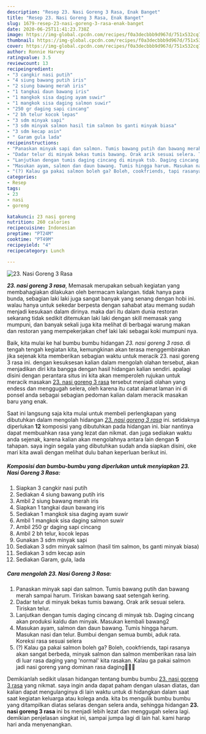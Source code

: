 ```yaml
---
description: "Resep 23. Nasi Goreng 3 Rasa, Enak Banget"
title: "Resep 23. Nasi Goreng 3 Rasa, Enak Banget"
slug: 1679-resep-23-nasi-goreng-3-rasa-enak-banget
date: 2020-06-25T11:41:23.738Z
image: https://img-global.cpcdn.com/recipes/f0a3decbbb9d967d/751x532cq70/23-nasi-goreng-3-rasa-foto-resep-utama.jpg
thumbnail: https://img-global.cpcdn.com/recipes/f0a3decbbb9d967d/751x532cq70/23-nasi-goreng-3-rasa-foto-resep-utama.jpg
cover: https://img-global.cpcdn.com/recipes/f0a3decbbb9d967d/751x532cq70/23-nasi-goreng-3-rasa-foto-resep-utama.jpg
author: Ronnie Harvey
ratingvalue: 3.5
reviewcount: 13
recipeingredient:
- "3 cangkir nasi putih"
- "4 siung bawang putih iris"
- "2 siung bawang merah iris"
- "1 tangkai daun bawang iris"
- "1 mangkok sisa daging ayam suwir"
- "1 mangkok sisa daging salmon suwir"
- "250 gr daging sapi cincang"
- "2 bh telur kocok lepas"
- "3 sdm minyak sapi"
- "3 sdm minyak salmon hasil tim salmon bs ganti minyak biasa"
- "3 sdm kecap asin"
- " Garam gula lada"
recipeinstructions:
- "Panaskan minyak sapi dan salmon. Tumis bawang putih dan bawang merah sampai harum. Tiriskan bawang saat setengah kering."
- "Dadar telur di minyak bekas tumis bawang. Orak arik sesuai selera. Tiriskan telur."
- "Lanjutkan dengan tumis daging cincang di minyak tsb. Daging cincang akan produksi kaldu dan minyak. Masukan kembali bawang2"
- "Masukan ayam, salmon dan daun bawang. Tumis hingga harum. Masukan nasi dan telur. Bumbui dengan semua bumbi, aduk rata. Koreksi rasa sesuai selera"
- "(?) Kalau ga pakai salmon boleh ga? Boleh, cookfriends, tapi rasanya akan sangat berbeda, minyak salmon dan salmon memberikan rasa lain di luar rasa daging yang &#39;normal&#39; kita rasakan. Kalau ga pakai salmon jadi nasi goreng yang dominan rasa daging🌟🌟🌟"
categories:
- Resep
tags:
- 23
- nasi
- goreng

katakunci: 23 nasi goreng 
nutrition: 260 calories
recipecuisine: Indonesian
preptime: "PT24M"
cooktime: "PT49M"
recipeyield: "4"
recipecategory: Lunch

---
```



![23. Nasi Goreng 3 Rasa](https://img-global.cpcdn.com/recipes/f0a3decbbb9d967d/751x532cq70/23-nasi-goreng-3-rasa-foto-resep-utama.jpg)

<b><i>23. nasi goreng 3 rasa</i></b>, Memasak merupakan sebuah kegiatan yang membahagiakan dilakukan oleh bermacam kalangan. tidak hanya para bunda, sebagian laki laki juga sangat banyak yang senang dengan hobi ini. walau hanya untuk sekedar berpesta dengan sahabat atau memang sudah menjadi kesukaan dalam dirinya. maka dari itu dalam dunia restoran sekarang tidak sedikit ditemukan laki laki dengan skill memasak yang mumpuni, dan banyak sekali juga kita melihat di berbagai warung makan dan restoran yang mempekerjakan chef laki laki sebagai koki mumpuni nya.

Baik, kita mulai ke hal bumbu bumbu hidangan <i>23. nasi goreng 3 rasa</i>. di tengah tengah kegiatan kita, kemungkinan akan terasa menggembirakan jika sejenak kita memberikan sebagian waktu untuk meracik 23. nasi goreng 3 rasa ini. dengan kesuksesan kalian dalam mengolah olahan tersebut, akan menjadikan diri kita bangga dengan hasil hidangan kalian sendiri. apalagi disini dengan perantara situs ini kita akan memperoleh rujukan untuk meracik masakan <u>23. nasi goreng 3 rasa</u> tersebut menjadi olahan yang endess dan menggugah selera, oleh karena itu catat alamat laman ini di ponsel anda sebagai sebagian pedoman kalian dalam meracik masakan baru yang enak.




Saat ini langsung saja kita mulai untuk membeli perlengkapan yang dibutuhkan dalam mengolah hidangan <u><i>23. nasi goreng 3 rasa</i></u> ini. setidaknya diperlukan <b>12</b> komposisi yang dibutuhkan pada hidangan ini. biar nantinya dapat membuahkan rasa yang lezat dan nikmat. dan juga sediakan waktu anda sejenak, karena kalian akan mengolahnya antara lain dengan <b>5</b> tahapan. saya ingin segala yang dibutuhkan sudah anda siapkan disini, oke mari kita awali dengan melihat dulu bahan keperluan berikut ini.

<!--inarticleads1-->

##### Komposisi dan bumbu-bumbu yang diperlukan untuk menyiapkan 23. Nasi Goreng 3 Rasa:

1. Siapkan 3 cangkir nasi putih
1. Sediakan 4 siung bawang putih iris
1. Ambil 2 siung bawang merah iris
1. Siapkan 1 tangkai daun bawang iris
1. Sediakan 1 mangkok sisa daging ayam suwir
1. Ambil 1 mangkok sisa daging salmon suwir
1. Ambil 250 gr daging sapi cincang
1. Ambil 2 bh telur, kocok lepas
1. Gunakan 3 sdm minyak sapi
1. Sediakan 3 sdm minyak salmon (hasil tim salmon, bs ganti minyak biasa)
1. Sediakan 3 sdm kecap asin
1. Sediakan  Garam, gula, lada




<!--inarticleads2-->

##### Cara mengolah 23. Nasi Goreng 3 Rasa:

1. Panaskan minyak sapi dan salmon. Tumis bawang putih dan bawang merah sampai harum. Tiriskan bawang saat setengah kering.
1. Dadar telur di minyak bekas tumis bawang. Orak arik sesuai selera. Tiriskan telur.
1. Lanjutkan dengan tumis daging cincang di minyak tsb. Daging cincang akan produksi kaldu dan minyak. Masukan kembali bawang2
1. Masukan ayam, salmon dan daun bawang. Tumis hingga harum. Masukan nasi dan telur. Bumbui dengan semua bumbi, aduk rata. Koreksi rasa sesuai selera
1. (?) Kalau ga pakai salmon boleh ga? Boleh, cookfriends, tapi rasanya akan sangat berbeda, minyak salmon dan salmon memberikan rasa lain di luar rasa daging yang &#39;normal&#39; kita rasakan. Kalau ga pakai salmon jadi nasi goreng yang dominan rasa daging🌟🌟🌟




Demikianlah sedikit ulasan hidangan tentang bumbu bumbu <u>23. nasi goreng 3 rasa</u> yang nikmat. saya ingin anda dapat paham dengan ulasan diatas, dan kalian dapat mengulanginya di lain waktu untuk di hidangkan dalam saat saat kegiatan keluarga atau kolega anda. kita bs mengulik bumbu bumbu yang ditampilkan diatas selaras dengan selera anda, sehingga hidangan <b>23. nasi goreng 3 rasa</b> ini bs menjadi lebih lezat dan menggugah selera lagi. demikian penjelasan singkat ini, sampai jumpa lagi di lain hal. kami harap hari anda menyenangkan.
